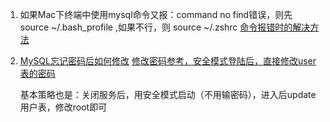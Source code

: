1. 如果Mac下终端中使用mysql命令又报：command no find错误，则先source ~/.bash_profile ,如果不行，则 source ~/.zshrc
   [命令报错时的解决方法](https://baijiahao.baidu.com/s?id=1663734534335365714&wfr=spider&for=pc)

2. [MySQL忘记密码后如何修改](https://www.jb51.net/article/105486.htm)
   [修改密码参考，安全模式登陆后，直接修改user表的密码](https://www.linuxidc.com/Linux/2018-05/152575.htm)

   基本策略也是：关闭服务后，用安全模式启动（不用输密码），进入后update用户表，修改root即可